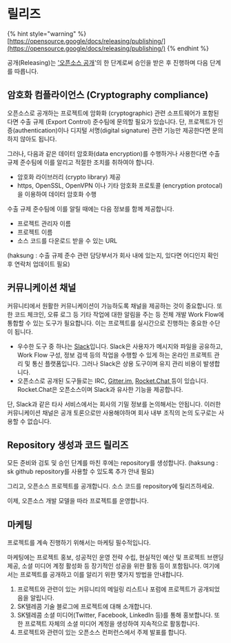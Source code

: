 # 릴리즈

{% hint style="warning" %}
[https://opensource.google/docs/releasing/publishing/](https://opensource.google/docs/releasing/publishing/)
{% endhint %}

공개\(Releasing\)는 ['오픈소스 공개](https://opensource-skt.gitbook.io/guide/creating/creating/release)'의 한 단계로써 승인을 받은 후 진행하며 다음 단계를 따릅니다. 

## 암호화 컴플라이언스 \(Cryptography compliance\)

오픈소스로 공개하는 프로젝트에 암화화 \(cryptographic\) 관련 소프트웨어가 포함된다면 수출 규제 \(Export Control\) 준수팀에 문의할 필요가 있습니다. 단, 프로젝트가 인증\(authentication\)이나 디지털 서명\(digital signature\) 관련 기능만 제공한다면 문의하지 않아도 됩니다. 

그러나, 다음과 같은 데이터 암호화\(data encryption\)를 수행하거나 사용한다면 수출 규제 준수팀에 이를 알리고 적절한 조치를 취하여야 합니다. 

* 암호화 라이브러리 \(crypto library\) 제공
* https, OpenSSL, OpenVPN 이나 기타 암호화 프로토콜 \(encryption protocal\)을 이용하여 데이터 암호화 수행

수출 규제 준수팀에 이를 알릴 때에는 다음 정보를 함께 제공합니다. 

* 프로젝트 관리자 이름
* 프로젝트 이름
* 소스 코드를 다운로드 받을 수 있는 URL

\(haksung : 수출 규제 준수 관련 담당부서가 회사 내에 있는지, 있다면 어디인지 확인 후 연락처 업데이트 필요\)

## 커뮤니케이션 채널

커뮤니티에서 원활한 커뮤니케이션이 가능하도록 채널을 제공하는 것이 중요합니다. 또한 코드 체크인, 오류 로그 등 기타 작업에 대한 알림을 주는 등 전체 개발 Work Flow에 통합할 수 있는 도구가 필요합니다. 이는 프로젝트를 실시간으로 진행하는 중요한 수단이 됩니다. 

* 우수한 도구 중 하나는 [Slack](https://slack.com/)입니다. Slack은 사용자가 메시지와 파일을 공유하고, Work Flow 구성, 정보 검색 등의 작업을 수행할 수 있게 하는 온라인 프로젝트 관리 및 통신 플랫폼입니다. 그러나 Slack은 상용 도구이며 유지 관리 비용이 발생합니다. 
* 오픈소스로 공개된 도구들로는 IRC, [Gitter.im](https://gitter.im/), [Rocket.Chat ](https://rocket.chat/)등이 있습니다. Rocket.Chat은 오픈소스이며 Slack과 유사한 기능을 제공합니다. 

단, Slack과 같은 타사 서비스에서는 회사의 기밀 정보를 논의해서는 안됩니다. 이러한 커뮤니케이션 채널은 공개 토론으로만 사용해야하며 회사 내부 조직의 논의 도구로는 사용할 수 없습니다. 

## Repository 생성과 코드 릴리즈

모든 준비와 검토 및 승인 단계를 마친 후에는 repository를 생성합니다. \(haksung : sk github repository를 사용할 수 있도록 추가 안내 필요\) 

그리고, 오픈소스 프로젝트를 공개합니다. 소스 코드를 repository에 릴리즈하세요. 

이제, 오픈소스 개발 모델을 따라 프로젝트를 운영합니다. 

## 마케팅

프로젝트를 계속 진행하기 위해서는 마케팅 필수적입니다. 

마케팅에는 프로젝트 홍보, 성공적인 운영 전략 수립, 현실적인 예산 및 프로젝트 브랜딩 제공, 소셜 미디어 계정 활성화 등 장기적인 성공을 위한 활동 등이 포함됩니다. 여기에서는 프로젝트를 공개하고 이를 알리기 위한 몇가지 방법을 안내합니다. 

1. 프로젝트와 관련이 있는 커뮤니티의 메일링 리스트나 포럼에 프로젝트가 공개되었음을 알립니다. 
2. SK텔레콤 기술 블로그에 프로젝트에 대해 소개합니다. 
3. SK텔레콤 소셜 미디어\(Twitter, Facebook, LinkedIn 등\)를 통해 홍보합니다. 또한 프로젝트 자체의 소셜 미디어 계정을 생성하여 지속적으로 활동합니다. 
4. 프로젝트와 관련이 있는 오픈소스 컨퍼런스에서 주제 발표를 합니다. 

